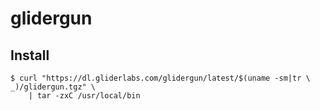 # glidergun

## Install

	$ curl "https://dl.gliderlabs.com/glidergun/latest/$(uname -sm|tr \  _)/glidergun.tgz" \
		| tar -zxC /usr/local/bin
